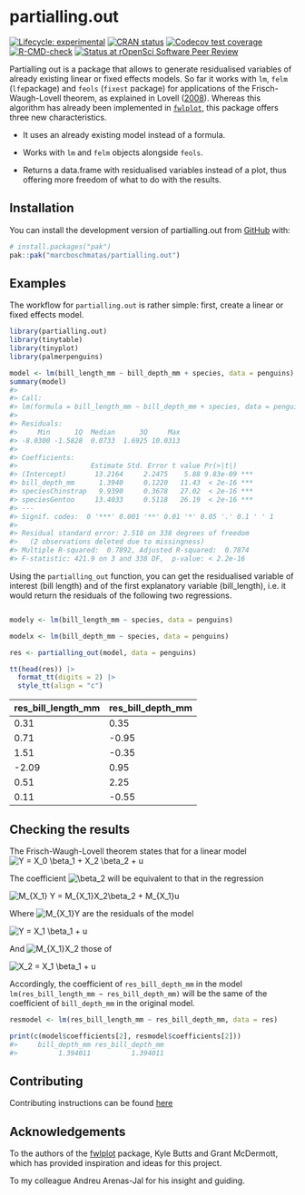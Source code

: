 
<!-- README.md is generated from README.Rmd. Please edit that file -->

# partialling.out

<!-- badges: start -->

[![Lifecycle:
experimental](https://img.shields.io/badge/lifecycle-experimental-orange.svg)](https://lifecycle.r-lib.org/articles/stages.html#experimental)
[![CRAN
status](https://www.r-pkg.org/badges/version/partialling.out)](https://CRAN.R-project.org/package=partialling.out)
[![Codecov test
coverage](https://codecov.io/gh/marcboschmatas/partialling.out/graph/badge.svg)](https://app.codecov.io/gh/marcboschmatas/partialling.out)
[![R-CMD-check](https://github.com/marcboschmatas/partialling.out/actions/workflows/R-CMD-check.yaml/badge.svg)](https://github.com/marcboschmatas/partialling.out/actions/workflows/R-CMD-check.yaml)
[![Status at rOpenSci Software Peer
Review](https://badges.ropensci.org/703_status.svg)](https://github.com/ropensci/software-review/issues/703)
<!-- badges: end -->

Partialling out is a package that allows to generate residualised
variables of already existing linear or fixed effects models. So far it
works with `lm`, `felm` (`lfe`package) and `feols` (`fixest` package)
for applications of the Frisch-Waugh-Lovell theorem, as explained in
Lovell ([2008](doi:10.3200/JECE.39.1.88-91)). Whereas this algorithm has
already been implemented in
[`fwlplot`](https://github.com/kylebutts/fwlplot), this package offers
three new characteristics.

  - It uses an already existing model instead of a formula.

  - Works with `lm` and `felm` objects alongside `feols`.

  - Returns a data.frame with residualised variables instead of a plot,
    thus offering more freedom of what to do with the results.

## Installation

You can install the development version of partialling.out from
[GitHub](https://github.com/) with:

``` r
# install.packages("pak")
pak::pak("marcboschmatas/partialling.out")
```

## Examples

The workflow for `partialling.out` is rather simple: first, create a
linear or fixed effects model.

``` r
library(partialling.out)
library(tinytable)
library(tinyplot)
library(palmerpenguins)

model <- lm(bill_length_mm ~ bill_depth_mm + species, data = penguins)
summary(model)
#> 
#> Call:
#> lm(formula = bill_length_mm ~ bill_depth_mm + species, data = penguins)
#> 
#> Residuals:
#>     Min      1Q  Median      3Q     Max 
#> -8.0300 -1.5828  0.0733  1.6925 10.0313 
#> 
#> Coefficients:
#>                  Estimate Std. Error t value Pr(>|t|)    
#> (Intercept)       13.2164     2.2475    5.88 9.83e-09 ***
#> bill_depth_mm      1.3940     0.1220   11.43  < 2e-16 ***
#> speciesChinstrap   9.9390     0.3678   27.02  < 2e-16 ***
#> speciesGentoo     13.4033     0.5118   26.19  < 2e-16 ***
#> ---
#> Signif. codes:  0 '***' 0.001 '**' 0.01 '*' 0.05 '.' 0.1 ' ' 1
#> 
#> Residual standard error: 2.518 on 338 degrees of freedom
#>   (2 observations deleted due to missingness)
#> Multiple R-squared:  0.7892, Adjusted R-squared:  0.7874 
#> F-statistic: 421.9 on 3 and 338 DF,  p-value: < 2.2e-16
```

Using the `partialling_out` function, you can get the residualised
variable of interest (bill length) and of the first explanatory variable
(bill\_length), i.e. it would return the residuals of the following two
regressions.

``` r

modely <- lm(bill_length_mm ~ species, data = penguins)

modelx <- lm(bill_depth_mm ~ species, data = penguins)
```

``` r
res <- partialling_out(model, data = penguins)

tt(head(res)) |>
  format_tt(digits = 2) |>
  style_tt(align = "c")
```

| res\_bill\_length\_mm | res\_bill\_depth\_mm |
| --------------------- | -------------------- |
| 0.31                  | 0.35                 |
| 0.71                  | \-0.95               |
| 1.51                  | \-0.35               |
| \-2.09                | 0.95                 |
| 0.51                  | 2.25                 |
| 0.11                  | \-0.55               |

## Checking the results

The Frisch-Waugh-Lovell theorem states that for a linear model   
![&#10;Y = X\_0 \\beta\_1 + X\_2 \\beta\_2 +
u&#10;](https://latex.codecogs.com/png.image?%5Cdpi%7B110%7D&space;%5Cbg_white&space;%0AY%20%3D%20X_0%20%5Cbeta_1%20%2B%20X_2%20%5Cbeta_2%20%2B%20u%0A
"
Y = X_0 \\beta_1 + X_2 \\beta_2 + u
")  

The coefficient
![\\beta\_2](https://latex.codecogs.com/png.image?%5Cdpi%7B110%7D&space;%5Cbg_white&space;%5Cbeta_2
"\\beta_2") will be equivalent to that in the regression

  
![&#10;M\_{X\_1} Y = M\_{X\_1}X\_2\\beta\_2 +
M\_{X\_1}u&#10;](https://latex.codecogs.com/png.image?%5Cdpi%7B110%7D&space;%5Cbg_white&space;%0AM_%7BX_1%7D%20Y%20%3D%20M_%7BX_1%7DX_2%5Cbeta_2%20%2B%20M_%7BX_1%7Du%0A
"
M_{X_1} Y = M_{X_1}X_2\\beta_2 + M_{X_1}u
")  

Where
![M\_{X\_1}Y](https://latex.codecogs.com/png.image?%5Cdpi%7B110%7D&space;%5Cbg_white&space;M_%7BX_1%7DY
"M_{X_1}Y") are the residuals of the model

  
![&#10;Y = X\_1 \\beta\_1 +
u&#10;](https://latex.codecogs.com/png.image?%5Cdpi%7B110%7D&space;%5Cbg_white&space;%0AY%20%3D%20X_1%20%5Cbeta_1%20%2B%20u%0A
"
Y = X_1 \\beta_1 + u
")  

And
![M\_{X\_1}X\_2](https://latex.codecogs.com/png.image?%5Cdpi%7B110%7D&space;%5Cbg_white&space;M_%7BX_1%7DX_2
"M_{X_1}X_2") those of

  
![&#10;X\_2 = X\_1 \\beta\_1 +
u&#10;](https://latex.codecogs.com/png.image?%5Cdpi%7B110%7D&space;%5Cbg_white&space;%0AX_2%20%3D%20X_1%20%5Cbeta_1%20%2B%20u%0A
"
X_2 = X_1 \\beta_1 + u
")  

Accordingly, the coefficient of `res_bill_depth_mm` in the model
`lm(res_bill_length_mm ~ res_bill_depth_mm)` will be the same of the
coefficient of `bill_depth_mm` in the original model.

``` r
resmodel <- lm(res_bill_length_mm ~ res_bill_depth_mm, data = res)

print(c(model$coefficients[2], resmodel$coefficients[2]))
#>     bill_depth_mm res_bill_depth_mm 
#>          1.394011          1.394011
```

## Contributing

Contributing instructions can be found
[here](https://github.com/marcboschmatas/partialling.out/blob/main/.github/contributing.md)

## Acknowledgements

To the authors of the [fwlplot](https://github.com/kylebutts/fwlplot)
package, Kyle Butts and Grant McDermott, which has provided inspiration
and ideas for this project.

To my colleague Andreu Arenas-Jal for his insight and guiding.
